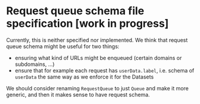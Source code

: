 # Request queue schema file specification [work in progress]

Currently, this is neither specified nor implemented.
We think that request queue schema might be useful for two things:

- ensuring what kind of URLs might be enqueued (certain domains or subdomains, ...)
- ensure that for example each request has `userData.label`, i.e. schema of `userData` the same way as we enforce it for the Datasets

We should consider renaming `RequestQueue` to just `Queue` and make it more generic, and then it makes sense to have request schema.
